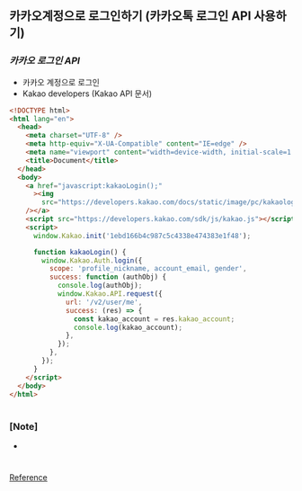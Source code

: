 ## 카카오계정으로 로그인하기 (카카오톡 로그인 API 사용하기)

### _카카오 로그인 API_

- 카카오 계정으로 로그인
- Kakao developers (Kakao API 문서)

```html
<!DOCTYPE html>
<html lang="en">
  <head>
    <meta charset="UTF-8" />
    <meta http-equiv="X-UA-Compatible" content="IE=edge" />
    <meta name="viewport" content="width=device-width, initial-scale=1.0" />
    <title>Document</title>
  </head>
  <body>
    <a href="javascript:kakaoLogin();"
      ><img
        src="https://developers.kakao.com/docs/static/image/pc/kakaologin.png"
    /></a>
    <script src="https://developers.kakao.com/sdk/js/kakao.js"></script>
    <script>
      window.Kakao.init('1ebd166b4c987c5c4338e474383e1f48');

      function kakaoLogin() {
        window.Kakao.Auth.login({
          scope: 'profile_nickname, account_email, gender',
          success: function (authObj) {
            console.log(authObj);
            window.Kakao.API.request({
              url: '/v2/user/me',
              success: (res) => {
                const kakao_account = res.kakao_account;
                console.log(kakao_account);
              },
            });
          },
        });
      }
    </script>
  </body>
</html>
```

#

### [Note]

-

#

[Reference](https://www.youtube.com/watch?v=Re2R2rid1K4)
